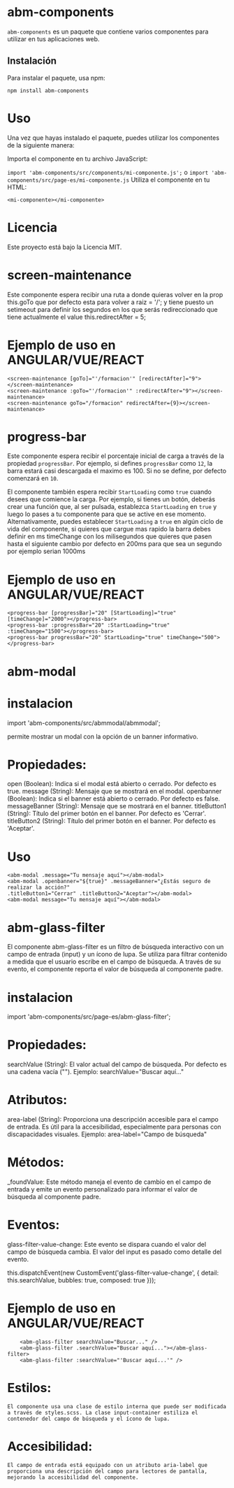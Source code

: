 # abm-components

`abm-components` es un paquete que contiene varios componentes para utilizar en tus aplicaciones web.

## Instalación

Para instalar el paquete, usa npm:

`npm install abm-components`

# Uso

Una vez que hayas instalado el paquete, puedes utilizar los componentes de la siguiente manera:

Importa el componente en tu archivo JavaScript:

`import 'abm-components/src/components/mi-componente.js';`
o
`import 'abm-components/src/page-es/mi-componente.js`
Utiliza el componente en tu HTML:

`<mi-componente></mi-componente>`

# Licencia

Este proyecto está bajo la Licencia MIT.

# screen-maintenance

Este componente espera recibir una ruta a donde quieras volver en la prop this.goTo que por defecto esta para volver a raiz = '/';
y tiene puesto un setimeout para definir los segundos en los que serás redireccionado que tiene actualmente el value
this.redirectAfter = 5;

# Ejemplo de uso en ANGULAR/VUE/REACT

    <screen-maintenance [goTo]="'/formacion'" [redirectAfter]="9"></screen-maintenance>
    <screen-maintenance :goTo="'/formacion'" :redirectAfter="9"></screen-maintenance>
    <screen-maintenance goTo="/formacion" redirectAfter={9}></screen-maintenance>

# progress-bar

Este componente espera recibir el porcentaje inicial de carga a través de la propiedad `progressBar`. Por ejemplo, si defines `progressBar` como `12`, la barra estará casi descargada el maximo es 100. Si no se define, por defecto comenzará en `10`.

El componente también espera recibir `StartLoading` como `true` cuando desees que comience la carga. Por ejemplo, si tienes un botón, deberás crear una función que, al ser pulsada, establezca `StartLoading` en `true` y luego lo pases a tu componente para que se active en ese momento. Alternativamente, puedes establecer `StartLoading` a `true` en algún ciclo de vida del componente, si quieres que cargue mas rapido la barra debes definir en ms
timeChange con los milisegundos que quieres que pasen hasta el siguiente cambio por defecto en 200ms para que sea un segundo por ejemplo serian 1000ms

# Ejemplo de uso en ANGULAR/VUE/REACT

    <progress-bar [progressBar]="20" [StartLoading]="true" [timeChange]="2000"></progress-bar>
    <progress-bar :progressBar="20" :StartLoading="true" :timeChange="1500"></progress-bar>
    <progress-bar progressBar="20" StartLoading="true" timeChange="500"></progress-bar>

# abm-modal

# instalacion

import 'abm-components/src/abmmodal/abmmodal';

permite mostrar un modal con la opción de un banner informativo.

# Propiedades:

open (Boolean): Indica si el modal está abierto o cerrado. Por defecto es true.
message (String): Mensaje que se mostrará en el modal.
openbanner (Boolean): Indica si el banner está abierto o cerrado. Por defecto es false.
messageBanner (String): Mensaje que se mostrará en el banner.
titleButton1 (String): Título del primer botón en el banner. Por defecto es 'Cerrar'.
titleButton2 (String): Título del primer botón en el banner. Por defecto es 'Aceptar'.

# Uso

    <abm-modal .message="Tu mensaje aquí"></abm-modal>
    <abm-modal .openbanner="${true}" .messageBanner="¿Estás seguro de realizar la acción?"
    .titleButton1="Cerrar" .titleButton2="Aceptar"></abm-modal>
    <abm-modal message="Tu mensaje aquí"></abm-modal>

# abm-glass-filter

El componente abm-glass-filter es un filtro de búsqueda interactivo con un campo de entrada (input) y un ícono de lupa. Se utiliza para filtrar contenido a medida que el usuario escribe en el campo de búsqueda. A través de su evento, el componente reporta el valor de búsqueda al componente padre.

# instalacion

import 'abm-components/src/page-es/abm-glass-filter';

# Propiedades:

searchValue (String): El valor actual del campo de búsqueda. Por defecto es una cadena vacía ("").
Ejemplo: searchValue="Buscar aquí..."

# Atributos:

area-label (String): Proporciona una descripción accesible para el campo de entrada. Es útil para la accesibilidad, especialmente para personas con discapacidades visuales.
Ejemplo: area-label="Campo de búsqueda"

# Métodos:

\_foundValue: Este método maneja el evento de cambio en el campo de entrada y emite un evento personalizado para informar el valor de búsqueda al componente padre.

# Eventos:

glass-filter-value-change: Este evento se dispara cuando el valor del campo de búsqueda cambia. El valor del input es pasado como detalle del evento.

this.dispatchEvent(new CustomEvent('glass-filter-value-change', {
detail: this.searchValue,
bubbles: true,
composed: true
}));

# Ejemplo de uso en ANGULAR/VUE/REACT

        <abm-glass-filter searchValue="Buscar..." />
        <abm-glass-filter .searchValue="Buscar aquí..."></abm-glass-filter>
        <abm-glass-filter :searchValue="'Buscar aquí...'" />

# Estilos:
    El componente usa una clase de estilo interna que puede ser modificada a través de styles.scss. La clase input-container estiliza el contenedor del campo de búsqueda y el ícono de lupa.

# Accesibilidad:
    El campo de entrada está equipado con un atributo aria-label que proporciona una descripción del campo para lectores de pantalla, mejorando la accesibilidad del componente.
